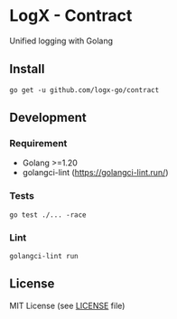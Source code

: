 # LogX - Contract

Unified logging with Golang

## Install

```shell
go get -u github.com/logx-go/contract
```

## Development

### Requirement
- Golang >=1.20
- golangci-lint (https://golangci-lint.run/)

### Tests

```shell
go test ./... -race
```

### Lint

```shell
golangci-lint run
```

## License

MIT License (see [LICENSE](LICENSE) file)

